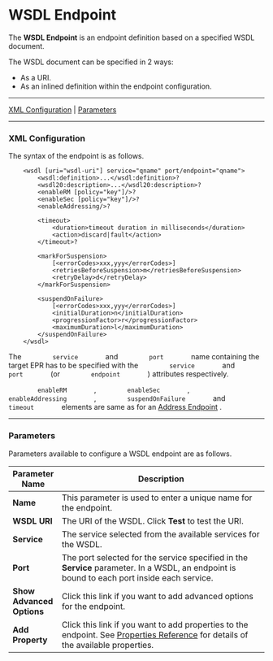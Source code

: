 # WSDL Endpoint

The **WSDL Endpoint** is an endpoint definition based on a specified
WSDL document.

The WSDL document can be specified in 2 ways:

-   As a URI.
-   As an inlined definition within the endpoint configuration.

------------------------------------------------------------------------

[XML Configuration](#WSDLEndpoint-XMLConfiguration) \|
[Parameters](#WSDLEndpoint-Parameters)

------------------------------------------------------------------------

### XML Configuration

The syntax of the endpoint is as follows.

``` html/xml
    <wsdl [uri="wsdl-uri"] service="qname" port/endpoint="qname">
        <wsdl:definition>...</wsdl:definition>?
        <wsdl20:description>...</wsdl20:description>?
        <enableRM [policy="key"]/>?
        <enableSec [policy="key"]/>?
        <enableAddressing/>?
    
        <timeout>
            <duration>timeout duration in milliseconds</duration>
            <action>discard|fault</action>
        </timeout>?
    
        <markForSuspension>
            [<errorCodes>xxx,yyy</errorCodes>]
            <retriesBeforeSuspension>m</retriesBeforeSuspension>
            <retryDelay>d</retryDelay>
        </markForSuspension>
    
        <suspendOnFailure>
            [<errorCodes>xxx,yyy</errorCodes>]
            <initialDuration>n</initialDuration>
            <progressionFactor>r</progressionFactor>
            <maximumDuration>l</maximumDuration>
        </suspendOnFailure>
    </wsdl>
```

The `         service        ` and `         port        ` name
containing the target EPR has to be specified with the
`         service        ` and `         port        ` (or
`         endpoint        ` ) attributes respectively.

`         enableRM        ` , `         enableSec        ` ,
`         enableAddressing        ` ,
`         suspendOnFailure        ` and `         timeout        `
elements are same as for an [Address Endpoint](_Address_Endpoint_) .

------------------------------------------------------------------------

### Parameters

Parameters available to configure a WSDL endpoint are as follows.

<table>
<colgroup>
<col style="width: 17%" />
<col style="width: 82%" />
</colgroup>
<thead>
<tr class="header">
<th>Parameter Name</th>
<th>Description</th>
</tr>
</thead>
<tbody>
<tr class="odd">
<td><strong>Name</strong></td>
<td>This parameter is used to enter a unique name for the endpoint.</td>
</tr>
<tr class="even">
<td><strong>WSDL URI</strong></td>
<td>The URI of the WSDL. Click <strong>Test</strong> to test the URI.</td>
</tr>
<tr class="odd">
<td><strong>Service</strong></td>
<td>The service selected from the available services for the WSDL.</td>
</tr>
<tr class="even">
<td><strong>Port</strong></td>
<td>The port selected for the service specified in the <strong>Service</strong> parameter. In a WSDL, an endpoint is bound to each port inside each service.</td>
</tr>
<tr class="odd">
<td><strong>Show Advanced Options</strong></td>
<td>Click this link if you want to add advanced options for the endpoint.</td>
</tr>
<tr class="even">
<td><strong>Add Property</strong></td>
<td>Click this link if you want to add properties to the endpoint. See <a href="https://docs.wso2.com/display/EI650/Properties+Reference">Properties Reference</a> for details of the available properties.</td>
</tr>
</tbody>
</table>

